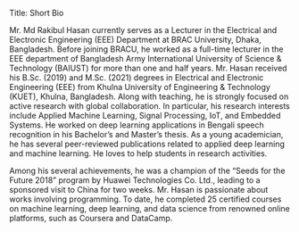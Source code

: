 Title: Short Bio

Mr. Md Rakibul Hasan currently serves as a Lecturer in the Electrical and Electronic Engineering (EEE) Department at BRAC University, Dhaka, Bangladesh. Before joining BRACU, he worked as a full-time lecturer in the EEE department of Bangladesh Army International University of Science & Technology (BAIUST) for more than one and half years. Mr. Hasan received his B.Sc. (2019) and M.Sc. (2021) degrees in Electrical and Electronic Engineering (EEE) from Khulna University of Engineering & Technology (KUET), Khulna, Bangladesh. Along with teaching, he is strongly focused on active research with global collaboration. In particular, his research interests include Applied Machine Learning, Signal Processing, IoT, and Embedded Systems. He worked on deep learning applications in Bengali speech recognition in his Bachelor’s and Master’s thesis. As a young academician, he has several peer-reviewed publications related to applied deep learning and machine learning. He loves to help students in research activities.

Among his several achievements, he was a champion of the “Seeds for the Future 2018” program by Huawei Technologies Co. Ltd., leading to a sponsored visit to China for two weeks. Mr. Hasan is passionate about works involving programming. To date, he completed 25 certified courses on machine learning, deep learning, and data science from renowned online platforms, such as Coursera and DataCamp.
